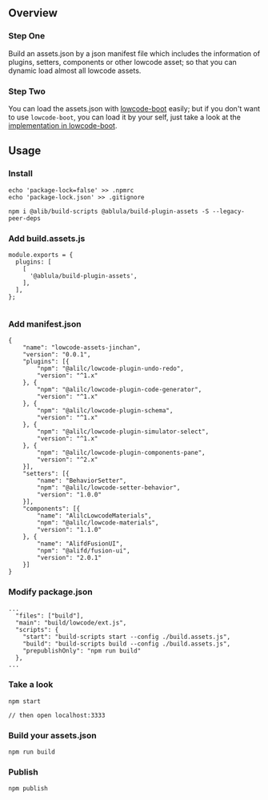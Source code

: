 ## Overview

### Step One

Build an assets.json by a json manifest file which includes the information of plugins, setters, components or other lowcode asset; so that you can dynamic load almost all lowcode assets.

### Step Two

You can load the assets.json with [lowcode-boot](https://github.com/AwesomeLowcode/lowcode-boot) easily; but if you don't want to use `lowcode-boot`, you can load it by your self, just take a look at the [implementation in lowcode-boot](https://github.com/AwesomeLowcode/lowcode-boot/blob/18ea77a137ed7fa67c1add6589ad29d1f538ab8c/src/index.tsx#L38).

## Usage

### Install

```
echo 'package-lock=false' >> .npmrc
echo 'package-lock.json' >> .gitignore

npm i @alib/build-scripts @ablula/build-plugin-assets -S --legacy-peer-deps
```

### Add build.assets.js

```
module.exports = {
  plugins: [
    [
      '@ablula/build-plugin-assets',
    ],
  ],
};


```

### Add manifest.json

```
{
	"name": "lowcode-assets-jinchan",
	"version": "0.0.1",
	"plugins": [{
		"npm": "@alilc/lowcode-plugin-undo-redo",
		"version": "^1.x"
	}, {
		"npm": "@alilc/lowcode-plugin-code-generator",
		"version": "^1.x"
	}, {
		"npm": "@alilc/lowcode-plugin-schema",
		"version": "^1.x"
	}, {
		"npm": "@alilc/lowcode-plugin-simulator-select",
		"version": "^1.x"
	}, {
		"npm": "@alilc/lowcode-plugin-components-pane",
		"version": "^2.x"
	}],
	"setters": [{
		"name": "BehaviorSetter",
		"npm": "@alilc/lowcode-setter-behavior",
		"version": "1.0.0"
	}],
	"components": [{
		"name": "AlilcLowcodeMaterials",
		"npm": "@alilc/lowcode-materials",
		"version": "1.1.0"
	}, {
		"name": "AlifdFusionUI",
		"npm": "@alifd/fusion-ui",
		"version": "2.0.1"
	}]
}
```

### Modify package.json

```
...
  "files": ["build"],
  "main": "build/lowcode/ext.js",
  "scripts": {
    "start": "build-scripts start --config ./build.assets.js",
    "build": "build-scripts build --config ./build.assets.js",
    "prepublishOnly": "npm run build"
  },
...
```

### Take a look

```
npm start

// then open localhost:3333
```

### Build your assets.json

```
npm run build
```

### Publish

```
npm publish
```

